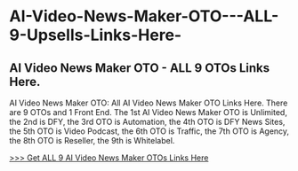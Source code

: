 # AI-Video-News-Maker-OTO---ALL-9-Upsells-Links-Here-
## AI Video News Maker OTO - ALL 9 OTOs Links Here.

AI Video News Maker OTO: All AI Video News Maker OTO Links Here. There are 9 OTOs and 1 Front End. The 1st AI Video News Maker OTO is Unlimited, the 2nd is DFY, the 3rd OTO is Automation, the 4th OTO is DFY News Sites, the 5th OTO is Video Podcast, the 6th OTO is Traffic, the 7th OTO is Agency, the 8th OTO is Reseller, the 9th is Whitelabel.

[>>> Get ALL 9 AI Video News Maker OTOs Links Here](https://topproductreview.net/ai-video-news-maker-oto-upsell/)



